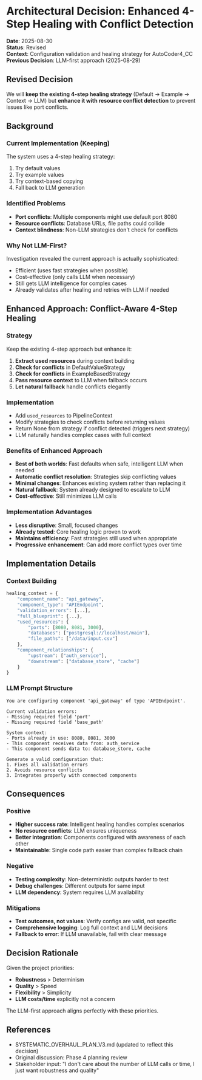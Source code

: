 # Architectural Decision: Enhanced 4-Step Healing with Conflict Detection

**Date**: 2025-08-30  
**Status**: Revised  
**Context**: Configuration validation and healing strategy for AutoCoder4_CC
**Previous Decision**: LLM-first approach (2025-08-29)

## Revised Decision

We will **keep the existing 4-step healing strategy** (Default → Example → Context → LLM) but **enhance it with resource conflict detection** to prevent issues like port conflicts.

## Background

### Current Implementation (Keeping)
The system uses a 4-step healing strategy:
1. Try default values
2. Try example values
3. Try context-based copying
4. Fall back to LLM generation

### Identified Problems
- **Port conflicts**: Multiple components might use default port 8080
- **Resource conflicts**: Database URLs, file paths could collide
- **Context blindness**: Non-LLM strategies don't check for conflicts

### Why Not LLM-First?
Investigation revealed the current approach is actually sophisticated:
- Efficient (uses fast strategies when possible)
- Cost-effective (only calls LLM when necessary)
- Still gets LLM intelligence for complex cases
- Already validates after healing and retries with LLM if needed

## Enhanced Approach: Conflict-Aware 4-Step Healing

### Strategy
Keep the existing 4-step approach but enhance it:
1. **Extract used resources** during context building
2. **Check for conflicts** in DefaultValueStrategy
3. **Check for conflicts** in ExampleBasedStrategy
4. **Pass resource context** to LLM when fallback occurs
5. **Let natural fallback** handle conflicts elegantly

### Implementation
- Add `used_resources` to PipelineContext
- Modify strategies to check conflicts before returning values
- Return None from strategy if conflict detected (triggers next strategy)
- LLM naturally handles complex cases with full context

### Benefits of Enhanced Approach
- **Best of both worlds**: Fast defaults when safe, intelligent LLM when needed
- **Automatic conflict resolution**: Strategies skip conflicting values
- **Minimal changes**: Enhances existing system rather than replacing it
- **Natural fallback**: System already designed to escalate to LLM
- **Cost-effective**: Still minimizes LLM calls

### Implementation Advantages
- **Less disruptive**: Small, focused changes
- **Already tested**: Core healing logic proven to work
- **Maintains efficiency**: Fast strategies still used when appropriate
- **Progressive enhancement**: Can add more conflict types over time

## Implementation Details

### Context Building
```python
healing_context = {
    "component_name": "api_gateway",
    "component_type": "APIEndpoint",
    "validation_errors": [...],
    "full_blueprint": {...},
    "used_resources": {
        "ports": [8080, 8081, 3000],
        "databases": ["postgresql://localhost/main"],
        "file_paths": ["/data/input.csv"]
    },
    "component_relationships": {
        "upstream": ["auth_service"],
        "downstream": ["database_store", "cache"]
    }
}
```

### LLM Prompt Structure
```
You are configuring component 'api_gateway' of type 'APIEndpoint'.

Current validation errors:
- Missing required field 'port'
- Missing required field 'base_path'

System context:
- Ports already in use: 8080, 8081, 3000
- This component receives data from: auth_service
- This component sends data to: database_store, cache

Generate a valid configuration that:
1. Fixes all validation errors
2. Avoids resource conflicts
3. Integrates properly with connected components
```

## Consequences

### Positive
- **Higher success rate**: Intelligent healing handles complex scenarios
- **No resource conflicts**: LLM ensures uniqueness
- **Better integration**: Components configured with awareness of each other
- **Maintainable**: Single code path easier than complex fallback chain

### Negative
- **Testing complexity**: Non-deterministic outputs harder to test
- **Debug challenges**: Different outputs for same input
- **LLM dependency**: System requires LLM availability

### Mitigations
- **Test outcomes, not values**: Verify configs are valid, not specific
- **Comprehensive logging**: Log full context and LLM decisions
- **Fallback to error**: If LLM unavailable, fail with clear message

## Decision Rationale

Given the project priorities:
- **Robustness** > Determinism
- **Quality** > Speed  
- **Flexibility** > Simplicity
- **LLM costs/time** explicitly not a concern

The LLM-first approach aligns perfectly with these priorities.

## References
- SYSTEMATIC_OVERHAUL_PLAN_V3.md (updated to reflect this decision)
- Original discussion: Phase 4 planning review
- Stakeholder input: "I don't care about the number of LLM calls or time, I just want robustness and quality"